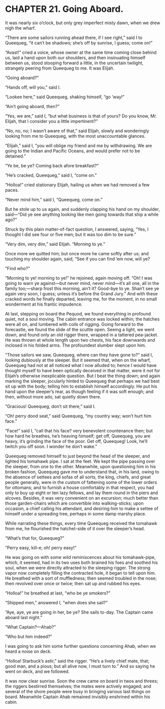 # CHAPTER 21. Going Aboard.

It was nearly six o’clock, but only grey imperfect misty dawn, when we drew nigh
the wharf.

“There are some sailors running ahead there, if I see right,” said I to
Queequeg, “it can’t be shadows; she’s off by sunrise, I guess; come on!”

“Avast!” cried a voice, whose owner at the same time coming close behind us,
laid a hand upon both our shoulders, and then insinuating himself between us,
stood stooping forward a little, in the uncertain twilight, strangely peering
from Queequeg to me. It was Elijah.

“Going aboard?”

“Hands off, will you,” said I.

“Lookee here,” said Queequeg, shaking himself, “go ’way!”

“Ain’t going aboard, then?”

“Yes, we are,” said I, “but what business is that of yours? Do you know, Mr.
Elijah, that I consider you a little impertinent?”

“No, no, no; I wasn’t aware of that,” said Elijah, slowly and wonderingly
looking from me to Queequeg, with the most unaccountable glances.

“Elijah,” said I, “you will oblige my friend and me by withdrawing. We are going
to the Indian and Pacific Oceans, and would prefer not to be detained.”

“Ye be, be ye? Coming back afore breakfast?”

“He’s cracked, Queequeg,” said I, “come on.”

“Holloa!” cried stationary Elijah, hailing us when we had removed a few paces.

“Never mind him,” said I, “Queequeg, come on.”

But he stole up to us again, and suddenly clapping his hand on my shoulder,
said—“Did ye see anything looking like men going towards that ship a while ago?”

Struck by this plain matter-of-fact question, I answered, saying, “Yes, I
thought I did see four or five men; but it was too dim to be sure.”

“Very dim, very dim,” said Elijah. “Morning to ye.”

Once more we quitted him; but once more he came softly after us; and touching my
shoulder again, said, “See if you can find ’em now, will ye?

“Find who?”

“Morning to ye! morning to ye!” he rejoined, again moving off. “Oh! I was going
to warn ye against—but never mind, never mind—it’s all one, all in the family
too;—sharp frost this morning, ain’t it? Good-bye to ye. Shan’t see ye again
very soon, I guess; unless it’s before the Grand Jury.” And with these cracked
words he finally departed, leaving me, for the moment, in no small wonderment at
his frantic impudence.

At last, stepping on board the Pequod, we found everything in profound quiet,
not a soul moving. The cabin entrance was locked within; the hatches were all
on, and lumbered with coils of rigging. Going forward to the forecastle, we
found the slide of the scuttle open. Seeing a light, we went down, and found
only an old rigger there, wrapped in a tattered pea-jacket. He was thrown at
whole length upon two chests, his face downwards and inclosed in his folded
arms. The profoundest slumber slept upon him.

“Those sailors we saw, Queequeg, where can they have gone to?” said I, looking
dubiously at the sleeper. But it seemed that, when on the wharf, Queequeg had
not at all noticed what I now alluded to; hence I would have thought myself to
have been optically deceived in that matter, were it not for Elijah’s otherwise
inexplicable question. But I beat the thing down; and again marking the sleeper,
jocularly hinted to Queequeg that perhaps we had best sit up with the body;
telling him to establish himself accordingly. He put his hand upon the sleeper’s
rear, as though feeling if it was soft enough; and then, without more ado, sat
quietly down there.

“Gracious! Queequeg, don’t sit there,” said I.

“Oh! perry dood seat,” said Queequeg, “my country way; won’t hurt him face.”

“Face!” said I, “call that his face? very benevolent countenance then; but how
hard he breathes, he’s heaving himself; get off, Queequeg, you are heavy, it’s
grinding the face of the poor. Get off, Queequeg! Look, he’ll twitch you off
soon. I wonder he don’t wake.”

Queequeg removed himself to just beyond the head of the sleeper, and lighted his
tomahawk pipe. I sat at the feet. We kept the pipe passing over the sleeper,
from one to the other. Meanwhile, upon questioning him in his broken fashion,
Queequeg gave me to understand that, in his land, owing to the absence of
settees and sofas of all sorts, the king, chiefs, and great people generally,
were in the custom of fattening some of the lower orders for ottomans; and to
furnish a house comfortably in that respect, you had only to buy up eight or ten
lazy fellows, and lay them round in the piers and alcoves. Besides, it was very
convenient on an excursion; much better than those garden-chairs which are
convertible into walking-sticks; upon occasion, a chief calling his attendant,
and desiring him to make a settee of himself under a spreading tree, perhaps in
some damp marshy place.

While narrating these things, every time Queequeg received the tomahawk from me,
he flourished the hatchet-side of it over the sleeper’s head.

“What’s that for, Queequeg?”

“Perry easy, kill-e; oh! perry easy!”

He was going on with some wild reminiscences about his tomahawk-pipe, which, it
seemed, had in its two uses both brained his foes and soothed his soul, when we
were directly attracted to the sleeping rigger. The strong vapor now completely
filling the contracted hole, it began to tell upon him. He breathed with a sort
of muffledness; then seemed troubled in the nose; then revolved over once or
twice; then sat up and rubbed his eyes.

“Holloa!” he breathed at last, “who be ye smokers?”

“Shipped men,” answered I, “when does she sail?”

“Aye, aye, ye are going in her, be ye? She sails to-day. The Captain came aboard
last night.”

“What Captain?—Ahab?”

“Who but him indeed?”

I was going to ask him some further questions concerning Ahab, when we heard a
noise on deck.

“Holloa! Starbuck’s astir,” said the rigger. “He’s a lively chief mate, that;
good man, and a pious; but all alive now, I must turn to.” And so saying he went
on deck, and we followed.

It was now clear sunrise. Soon the crew came on board in twos and threes; the
riggers bestirred themselves; the mates were actively engaged; and several of
the shore people were busy in bringing various last things on board. Meanwhile
Captain Ahab remained invisibly enshrined within his cabin.
